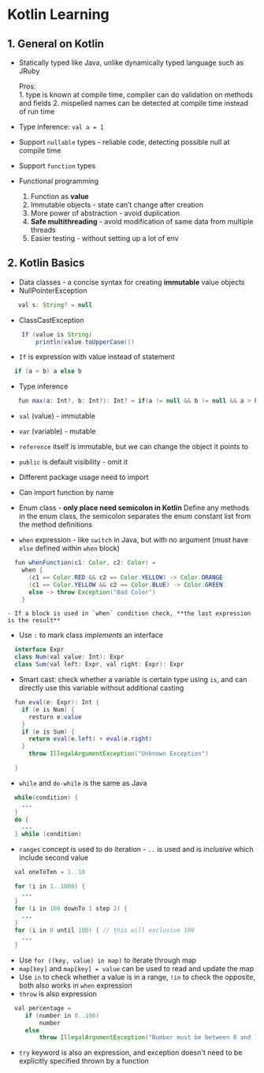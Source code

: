 # Kotlin Learning

## 1. General on Kotlin
* Statically typed like Java, unlike dynamically typed language such as JRuby
 
	Pros:    
	    1. type is known at compile time, complier can do validation on methods and fields
      2. mispelled names can be detected at compile time instead of run time

* Type inference: `val a = 1`
* Support `nullable` types - reliable code, detecting possible null at compile time
* Support `function` types

* Functional programming
  1. Function as **value**
  2. Immutable objects - state can’t change after creation
  3. More power of abstraction - avoid duplication
  4. **Safe multithreading** - avoid modification of same data from multiple threads
  5. Easier testing - without setting up a lot of env


## 2. Kotlin Basics
* Data classes - a concise syntax for creating **immutable** value objects
* NullPointerException
```Java
   val s: String? = null
```
* ClassCastException
```Java
	If (value is String)
	 	println(value.toUpperCase())
```

* `If` is expression with value instead of statement
```Java
  if (a > b) a else b
```
* Type inference
```Java
   fun max(a: Int?, b: Int?): Int? = if(a != null && b != null && a > b) a else b
```

* `val` (value) - immutable
* `var` (variable) - mutable
* `reference` itself is immutable, but we can change the object it points to
* `public` is default visibility - omit it
* Different package usage need to import
* Can import function by name

* Enum class - **only place need semicolon in Kotlin**
   Define any methods in the enum class, the semicolon separates the enum constant list from the method definitions

* `when` expression - like `switch` in Java, but with no argument (must have `else` defined within `when` block)
```Java
  fun whenFunction(c1: Color, c2: Color) =
    when {
      (c1 == Color.RED && c2 == Color.YELLOW) -> Color.ORANGE
      (c1 == Color.YELLOW && c2 == Color.BLUE) -> Color.GREEN
      else -> throw Exception("Bad Color")
    }
```
    - If a block is used in `when` condition check, **the last expression is the result**

* Use `:` to mark class *implements* an interface
```Java
  interface Expr
  class Num(val value: Int): Expr
  class Sum(val left: Expr, val right: Expr): Expr
```

* Smart cast: check whether a variable is certain type using `is`, and can directly use this variable without additional casting
```Java
  fun eval(e: Expr): Int {
    if (e is Num) {
      resturn e.value
    }
    if (e is Sum) {
      return eval(e.left) + eval(e.right)
    }
      throw IllegalArgumentException("Unknown Exception")

  }
```

* `while` and `do-while` is the same as Java
```Java
  while(condition) {
    ...
  }
  do {
    ...
  } while (condition)
```

* `ranges` concept is used to do iteration - `..` is used and is *inclusive* which include second value
```Java
  val oneToTen = 1..10
```
```Java
  for (i in 1..1000) {
    ...
  }
  for (i in 100 downTo 1 step 2) {
    ...
  }
  for (i in 0 until 100) { // this will exclusive 100
    ...
  }
```

* Use `for ((key, value) in map)` to iterate through map
* `map[key]` and `map[key] = value` can be used to read and update the map
* Use `in` to check whether a value is in a range, `!in` to check the opposite, both also works in `when` expression
* `throw` is also expression
```Java
  val percentage = 
     if (number in 0..100)
         number
     else
         throw IllegalArgumentException("Number must be between 0 and 100")
```
* `try` keyword is also an expression, and exception doesn't need to be explicitly specified thrown by a function
 
